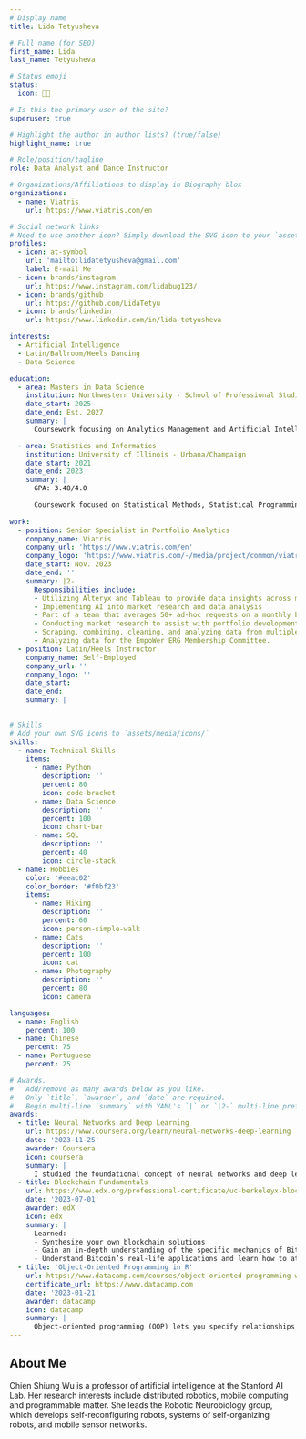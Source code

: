 ```yaml
---
# Display name
title: Lida Tetyusheva

# Full name (for SEO)
first_name: Lida
last_name: Tetyusheva

# Status emoji
status:
  icon: 💃🏻

# Is this the primary user of the site?
superuser: true

# Highlight the author in author lists? (true/false)
highlight_name: true

# Role/position/tagline
role: Data Analyst and Dance Instructor

# Organizations/Affiliations to display in Biography blox
organizations:
  - name: Viatris
    url: https://www.viatris.com/en

# Social network links
# Need to use another icon? Simply download the SVG icon to your `assets/media/icons/` folder.
profiles:
  - icon: at-symbol
    url: 'mailto:lidatetyusheva@gmail.com'
    label: E-mail Me
  - icon: brands/instagram
    url: https://www.instagram.com/lidabug123/
  - icon: brands/github
    url: https://github.com/LidaTetyu
  - icon: brands/linkedin
    url: https://www.linkedin.com/in/lida-tetyusheva

interests:
  - Artificial Intelligence
  - Latin/Ballroom/Heels Dancing
  - Data Science

education:
  - area: Masters in Data Science
    institution: Northwestern University - School of Professional Studies
    date_start: 2025
    date_end: Est. 2027
    summary: |
      Coursework focusing on Analytics Management and Artificial Intelligence

  - area: Statistics and Informatics
    institution: University of Illinois - Urbana/Champaign
    date_start: 2021
    date_end: 2023
    summary: |
      GPA: 3.48/4.0

      Coursework focused on Statistical Methods, Statistical Programming, Data Visualization and Data Analysis. 
  
work:
  - position: Senior Specialist in Portfolio Analytics
    company_name: Viatris
    company_url: 'https://www.viatris.com/en'
    company_logo: 'https://www.viatris.com/-/media/project/common/viatris/viatris-logo_withouttm.svg?iar=0&hash=630448133F8685EA2C5E2D6052A8E1F6'
    date_start: Nov. 2023
    date_end: ''
    summary: |2-
      Responsibilities include:
      - Utilizing Alteryx and Tableau to provide data insights across multiple departments. 
      - Implementing AI into market research and data analysis
      - Part of a team that averages 50+ ad-hoc requests on a monthly basis with a turnaround range of 15 mins to 48 hours. 
      - Conducting market research to assist with portfolio development. 
      - Scraping, combining, cleaning, and analyzing data from multiple sources to generate usable data for insights.
      - Analyzing data for the EmpoWer ERG Membership Committee.
  - position: Latin/Heels Instructor
    company_name: Self-Employed
    company_url: ''
    company_logo: ''
    date_start: 
    date_end: 
    summary: |
     

# Skills
# Add your own SVG icons to `assets/media/icons/`
skills:
  - name: Technical Skills
    items:
      - name: Python
        description: ''
        percent: 80
        icon: code-bracket
      - name: Data Science
        description: ''
        percent: 100
        icon: chart-bar
      - name: SQL
        description: ''
        percent: 40
        icon: circle-stack
  - name: Hobbies
    color: '#eeac02'
    color_border: '#f0bf23'
    items:
      - name: Hiking
        description: ''
        percent: 60
        icon: person-simple-walk
      - name: Cats
        description: ''
        percent: 100
        icon: cat
      - name: Photography
        description: ''
        percent: 80
        icon: camera

languages:
  - name: English
    percent: 100
  - name: Chinese
    percent: 75
  - name: Portuguese
    percent: 25

# Awards.
#   Add/remove as many awards below as you like.
#   Only `title`, `awarder`, and `date` are required.
#   Begin multi-line `summary` with YAML's `|` or `|2-` multi-line prefix and indent 2 spaces below.
awards:
  - title: Neural Networks and Deep Learning
    url: https://www.coursera.org/learn/neural-networks-deep-learning
    date: '2023-11-25'
    awarder: Coursera
    icon: coursera
    summary: |
      I studied the foundational concept of neural networks and deep learning. By the end, I was familiar with the significant technological trends driving the rise of deep learning; build, train, and apply fully connected deep neural networks; implement efficient (vectorized) neural networks; identify key parameters in a neural network’s architecture; and apply deep learning to your own applications.
  - title: Blockchain Fundamentals
    url: https://www.edx.org/professional-certificate/uc-berkeleyx-blockchain-fundamentals
    date: '2023-07-01'
    awarder: edX
    icon: edx
    summary: |
      Learned:
      - Synthesize your own blockchain solutions
      - Gain an in-depth understanding of the specific mechanics of Bitcoin
      - Understand Bitcoin’s real-life applications and learn how to attack and destroy Bitcoin, Ethereum, smart contracts and Dapps, and alternatives to Bitcoin’s Proof-of-Work consensus algorithm
  - title: 'Object-Oriented Programming in R'
    url: https://www.datacamp.com/courses/object-oriented-programming-with-s3-and-r6-in-r
    certificate_url: https://www.datacamp.com
    date: '2023-01-21'
    awarder: datacamp
    icon: datacamp
    summary: |
      Object-oriented programming (OOP) lets you specify relationships between functions and the objects that they can act on, helping you manage complexity in your code. This is an intermediate level course, providing an introduction to OOP, using the S3 and R6 systems. S3 is a great day-to-day R programming tool that simplifies some of the functions that you write. R6 is especially useful for industry-specific analyses, working with web APIs, and building GUIs.
---
```


## About Me

Chien Shiung Wu is a professor of artificial intelligence at the Stanford AI Lab. Her research interests include distributed robotics, mobile computing and programmable matter. She leads the Robotic Neurobiology group, which develops self-reconfiguring robots, systems of self-organizing robots, and mobile sensor networks.
